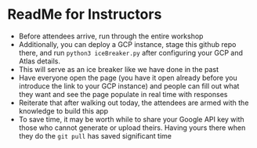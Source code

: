 # ReadMe for Instructors
* Before attendees arrive, run through the entire workshop
* Additionally, you can deploy a GCP instance, stage this github repo there, and run `python3 iceBreaker.py` after configuring your GCP and Atlas details. 
* This will serve as an ice breaker like we have done in the past
* Have everyone open the page (you have it open already before you introduce the link to your GCP instance) and people can fill out what they want and see the page populate in real time with responses
* Reiterate that after walking out today, the attendees are armed with the knowledge to build this app
* To save time, it may be worth while to share your Google API key with those who cannot generate or upload theirs. Having yours there when they do the `git pull` has saved significant time

